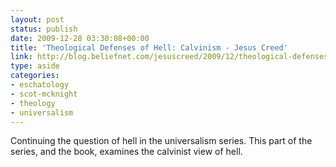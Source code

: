 ```yaml
---
layout: post
status: publish
date: 2009-12-28 03:30:08+00:00
title: 'Theological Defenses of Hell: Calvinism - Jesus Creed'
link: http://blog.beliefnet.com/jesuscreed/2009/12/theological-defenses-of-hell.html
type: aside
categories:
- eschatology
- scot-mcknight
- theology
- universalism
---
```


Continuing the question of hell in the universalism series. This part of the series, and the book, examines the calvinist view of hell.

